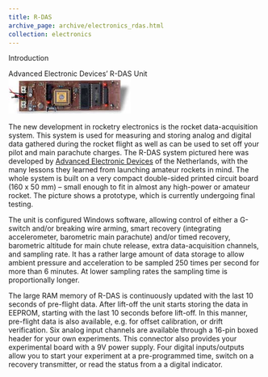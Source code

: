 ```yaml
---
title: R-DAS
archive_page: archive/electronics_rdas.html
collection: electronics
---
```

Introduction

Advanced Electronic Devices’ R-DAS Unit ![](/images/electronics_rdas.jpg)

The new development in rocketry electronics is the rocket data-acquisition system. This system is used for measuring and storing analog and digital data gathered during the rocket flight as well as can be used to set off your pilot and main parachute charges. The R-DAS system pictured here was developed by [Advanced Electronic Devices](http://www.iae.nl/users/aed/rdas/rdas.htm) of the Netherlands, with the many lessons they learned from launching amateur rockets in mind. The whole system is built on a very compact double-sided printed circuit board (160 x 50 mm) – small enough to fit in almost any high-power or amateur rocket. The picture shows a prototype, which is currently undergoing final testing.

The unit is configured Windows software, allowing control of either a G-switch and/or breaking wire arming, smart recovery (integrating accelerometer, barometric main parachute) and/or timed recovery, barometric altitude for main chute release, extra data-acquisition channels, and sampling rate. It has a rather large amount of data storage to allow ambient pressure and acceleration to be sampled 250 times per second for more than 6 minutes. At lower sampling rates the sampling time is proportionally longer.

The large RAM memory of R-DAS is continuously updated with the last 10 seconds of pre-flight data. After lift-off the unit starts storing the data in EEPROM, starting with the last 10 seconds before lift-off. In this manner, pre-flight data is also available, e.g. for offset calibration, or drift verification. Six analog input channels are available through a 16-pin boxed header for your own experiments. This connector also provides your experimental board with a 9V power supply. Four digital inputs/outputs allow you to start your experiment at a pre-programmed time, switch on a recovery transmitter, or read the status from a a digital indicator.

